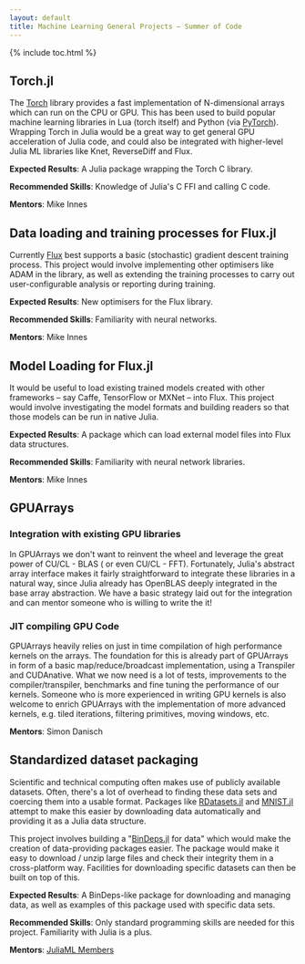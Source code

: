 ```yaml
---
layout: default
title: Machine Learning General Projects – Summer of Code
---
```


{% include toc.html %}

## Torch.jl

The [Torch](https://github.com/torch/torch7) library provides a fast implementation of N-dimensional arrays which can run on the CPU or GPU. This has been used to build popular machine learning libraries in Lua (torch itself) and Python (via [PyTorch](http://pytorch.org/)). Wrapping Torch in Julia would be a great way to get general GPU acceleration of Julia code, and could also be integrated with higher-level Julia ML libraries like Knet, ReverseDiff and Flux.

**Expected Results**: A Julia package wrapping the Torch C library.

**Recommended Skills**: Knowledge of Julia's C FFI and calling C code.

**Mentors**: Mike Innes

## Data loading and training processes for Flux.jl

Currently [Flux](https://github.com/MikeInnes/Flux.jl) best supports a basic (stochastic) gradient descent training process. This project would involve implementing other optimisers like ADAM in the library, as well as extending the training processes to carry out user-configurable analysis or reporting during training.

**Expected Results**: New optimisers for the Flux library.

**Recommended Skills**: Familiarity with neural networks.

**Mentors**: Mike Innes

## Model Loading for Flux.jl

It would be useful to load existing trained models created with other frameworks – say Caffe, TensorFlow or MXNet – into Flux. This project would involve investigating the model formats and building readers so that those models can be run in native Julia.

**Expected Results**: A package which can load external model files into Flux data structures.

**Recommended Skills**: Familiarity with neural network libraries.

**Mentors**: Mike Innes

## GPUArrays

### Integration with existing GPU libraries

In GPUArrays we don't want to reinvent the wheel and leverage the great power of CU/CL - BLAS ( or even CU/CL - FFT).
Fortunately, Julia's abstract array interface makes it fairly straightforward to integrate these libraries in a natural way, since Julia already has OpenBLAS deeply integrated in the base array abstraction.
We have a basic strategy laid out for the integration and can mentor someone who is willing to write the it!

### JIT compiling GPU Code

GPUArrays heavily relies on just in time compilation of high performance kernels on the arrays. 
The foundation for this is already part of GPUArrays in form of a basic map/reduce/broadcast implementation, using a Transpiler and CUDAnative.
What we now need is a lot of tests, improvements to the compiler/transpiler, benchmarks and fine tuning the performance of our kernels.
Someone who is more experienced in writing GPU kernels is also welcome to enrich GPUArrays with the implementation of more advanced kernels, e.g.
tiled iterations, filtering primitives, moving windows, etc.

**Mentors**: Simon Danisch

## Standardized dataset packaging

Scientific and technical computing often makes use of publicly available datasets. Often, there's a lot of overhead to finding these data sets and coercing them into a usable format. Packages like [RDatasets.jl](https://github.com/johnmyleswhite/RDatasets.jl/) and [MNIST.jl](https://github.com/johnmyleswhite/MNIST.jl) attempt to make this easier by downloading data automatically and providing it as a Julia data structure.

This project involves building a "[BinDeps.jl](https://github.com/JuliaLang/BinDeps.jl) for data" which would make the creation of data-providing packages easier. The package would make it easy to download / unzip large files and check their integrity them in a cross-platform way. Facilities for downloading specific datasets can then be built on top of this.

**Expected Results**: A BinDeps-like package for downloading and managing data, as well as examples of this package used with specific data sets.

**Recommended Skills**: Only standard programming skills are needed for this project. Familiarity with Julia is a plus.

**Mentors**: [JuliaML Members](https://github.com/orgs/JuliaML/people)
